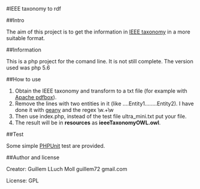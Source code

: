 #IEEE taxonomy to rdf

##Intro

The aim of this project is to get the information in [IEEE taxonomy](http://www.ieee.org/documents/taxonomy_v101.pdf) in a more suitable format. 

##Information

This is a php project for the comand line. It is not still complete. The version used was php 5.6

##How to use 

1. Obtain the IEEE taxonomy and transform to a txt file (for example with [Apache pdfbox](http://pdfbox.apache.org/)). 
2. Remove the lines with two entities in it (like ....Entity1........Entity2). I have done 
it with [geany](http://www.geany.org/) and the regex \w\.+\w
3. Then use index.php, instead of the test file ultra_mini.txt put your file.
4. The result will be in **resources** as **ieeeTaxonomyOWL.owl**.



##Test

Some simple [PHPUnit](https://phpunit.de/) test are provided.


##Author and license 

Creator: Guillem LLuch Moll guillem72 gmail.com

License: GPL  
